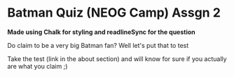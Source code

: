 # Batman Quiz (NEOG Camp) Assgn 2

**Made using Chalk for styling and readlineSync for the question**

Do claim to be a very big Batman fan? Well let's put that to test

Take the test (link in the about section) and will know for sure if you actually are what you claim ;)
